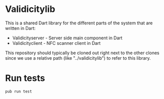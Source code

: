 # Validicitylib
This is a shared Dart library for the different parts of the system that are written in Dart:

* Validicityserver - Server side main component in Dart
* Validicityclient - NFC scanner client in Dart

This repository should typically be cloned out right next to the other clones since we use a relative path (like "../validicitylib") to refer to this library.

# Run tests

    pub run test

